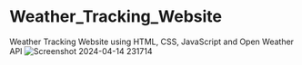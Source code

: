 # Weather_Tracking_Website
Weather Tracking Website using HTML, CSS, JavaScript and Open Weather API
![Screenshot 2024-04-14 231714](https://github.com/govardhan666/Weather_Tracking_Website/assets/71170706/d85d909c-d8ad-41fa-9ba3-d15d44c76441)
